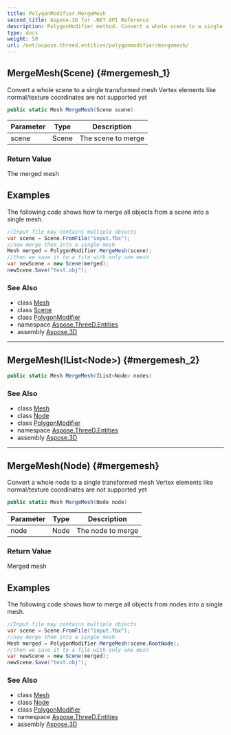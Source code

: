 ```yaml
---
title: PolygonModifier.MergeMesh
second_title: Aspose.3D for .NET API Reference
description: PolygonModifier method. Convert a whole scene to a single transformed mesh Vertex elements like normal/texture coordinates are not supported yet
type: docs
weight: 50
url: /net/aspose.threed.entities/polygonmodifier/mergemesh/
---
```

## MergeMesh(Scene) {#mergemesh_1}

Convert a whole scene to a single transformed mesh Vertex elements like normal/texture coordinates are not supported yet

```csharp
public static Mesh MergeMesh(Scene scene)
```

| Parameter | Type | Description |
| --- | --- | --- |
| scene | Scene | The scene to merge |

### Return Value

The merged mesh

## Examples

The following code shows how to merge all objects from a scene into a single mesh.

```csharp
//Input file may contains multiple objects
var scene = Scene.FromFile("input.fbx");
//now merge them into a single mesh
Mesh merged = PolygonModifier.MergeMesh(scene);
//then we save it to a file with only one mesh
var newScene = new Scene(merged);
newScene.Save("test.obj");
```

### See Also

* class [Mesh](../../mesh/)
* class [Scene](../../../aspose.threed/scene/)
* class [PolygonModifier](../)
* namespace [Aspose.ThreeD.Entities](../../polygonmodifier/)
* assembly [Aspose.3D](../../../)

---

## MergeMesh(IList&lt;Node&gt;) {#mergemesh_2}

```csharp
public static Mesh MergeMesh(IList<Node> nodes)
```

### See Also

* class [Mesh](../../mesh/)
* class [Node](../../../aspose.threed/node/)
* class [PolygonModifier](../)
* namespace [Aspose.ThreeD.Entities](../../polygonmodifier/)
* assembly [Aspose.3D](../../../)

---

## MergeMesh(Node) {#mergemesh}

Convert a whole node to a single transformed mesh Vertex elements like normal/texture coordinates are not supported yet

```csharp
public static Mesh MergeMesh(Node node)
```

| Parameter | Type | Description |
| --- | --- | --- |
| node | Node | The node to merge |

### Return Value

Merged mesh

## Examples

The following code shows how to merge all objects from nodes into a single mesh.

```csharp
//Input file may contains multiple objects
var scene = Scene.FromFile("input.fbx");
//now merge them into a single mesh
Mesh merged = PolygonModifier.MergeMesh(scene.RootNode);
//then we save it to a file with only one mesh
var newScene = new Scene(merged);
newScene.Save("test.obj");
```

### See Also

* class [Mesh](../../mesh/)
* class [Node](../../../aspose.threed/node/)
* class [PolygonModifier](../)
* namespace [Aspose.ThreeD.Entities](../../polygonmodifier/)
* assembly [Aspose.3D](../../../)


